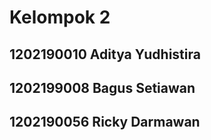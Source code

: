 # Kelompok 2
## 1202190010 Aditya Yudhistira 
## 1202199008 Bagus Setiawan 
## 1202190056 Ricky Darmawan

